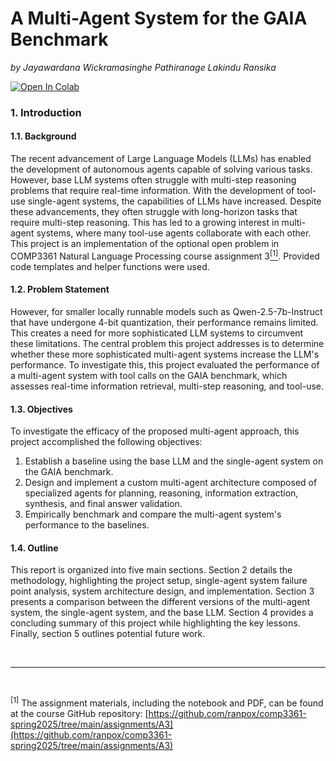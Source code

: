 # **A Multi-Agent System for the GAIA Benchmark**
*by Jayawardana Wickramasinghe Pathiranage Lakindu Ransika*

[![Open In Colab](https://colab.research.google.com/assets/colab-badge.svg)](https://colab.research.google.com/drive/16hp8cv7jyd3tFZI05sPb_D_7gKPa7uNM?usp=sharing)

### 1. Introduction
#### 1.1. Background
The recent advancement of Large Language Models (LLMs) has enabled the development of autonomous agents capable of solving various tasks. However, base LLM systems often struggle with multi-step reasoning problems that require real-time information. With the development of tool-use single-agent systems, the capabilities of LLMs have increased. Despite these advancements, they often struggle with long-horizon tasks that require multi-step reasoning. This has led to a growing interest in multi-agent systems, where many tool-use agents collaborate with each other.
This project is an implementation of the optional open problem in COMP3361 Natural Language Processing course assignment 3<a name="cite_ref-1"></a>[<sup>[1]</sup>](#cite_note-1). Provided code templates and helper functions were used.
#### 1.2. Problem Statement
However, for smaller locally runnable models such as Qwen-2.5-7b-Instruct that have undergone 4-bit quantization, their performance remains limited. This creates a need for more sophisticated LLM systems to circumvent these limitations. The central problem this project addresses is to determine whether these more sophisticated multi-agent systems increase the LLM's performance. To investigate this, this project evaluated the performance of a multi-agent system with tool calls on the GAIA benchmark, which assesses real-time information retrieval, multi-step reasoning, and tool-use.
#### 1.3. Objectives
To investigate the efficacy of the proposed multi-agent approach, this project accomplished the following objectives:
 1. Establish a baseline using the base LLM and the single-agent system on the GAIA benchmark.
 2. Design and implement a custom multi-agent architecture composed of specialized agents for planning, reasoning, information extraction, synthesis, and final answer validation.
 3. Empirically benchmark and compare the multi-agent system's performance to the baselines.
#### 1.4. Outline
This report is organized into five main sections. Section 2 details the methodology, highlighting the project setup, single-agent system failure point analysis, system architecture design, and implementation. Section 3 presents a comparison between the different versions of the multi-agent system, the single-agent system, and the base LLM. Section 4 provides a concluding summary of this project while highlighting the key lessons. Finally, section 5 outlines potential future work.

<br>

---

<br>

<a name="cite_note-1"></a><sup>[1]</sup> The assignment materials, including the notebook and PDF, can be found at the course GitHub repository: [https://github.com/ranpox/comp3361-spring2025/tree/main/assignments/A3](https://github.com/ranpox/comp3361-spring2025/tree/main/assignments/A3)
